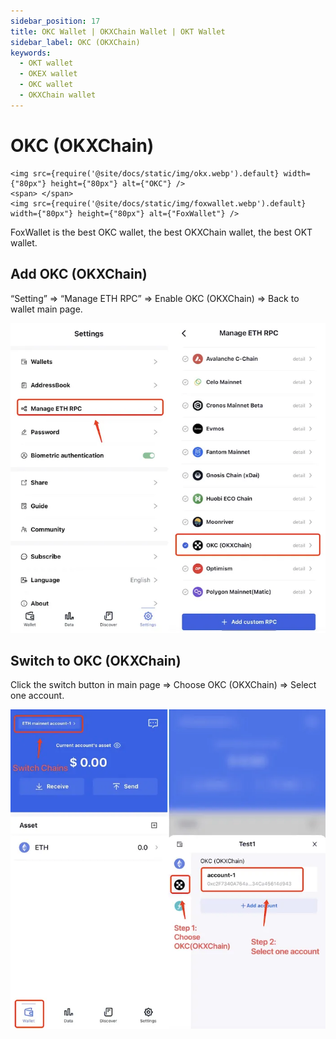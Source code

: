 ```yaml
---
sidebar_position: 17
title: OKC Wallet | OKXChain Wallet | OKT Wallet
sidebar_label: OKC (OKXChain)
keywords:
  - OKT wallet
  - OKEX wallet
  - OKC wallet
  - OKXChain wallet
---
```


# OKC (OKXChain)
```mdx-code-block
<img src={require('@site/docs/static/img/okx.webp').default} width={"80px"} height={"80px"} alt={"OKC"} />
<span> </span>
<img src={require('@site/docs/static/img/foxwallet.webp').default} width={"80px"} height={"80px"} alt={"FoxWallet"} />
```
FoxWallet is the best OKC wallet, the best OKXChain wallet, the best OKT wallet.

## Add OKC (OKXChain)

“Setting” => “Manage ETH RPC” => Enable OKC (OKXChain) => Back to wallet main page.

![](../img/add-okc.webp)

## Switch to OKC (OKXChain)

Click the switch button in main page => Choose OKC (OKXChain) => Select one account.

![](../img/switch-okc.webp)